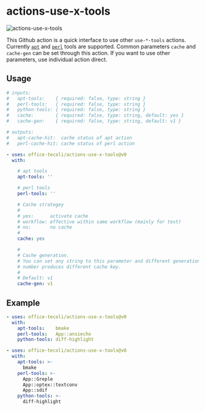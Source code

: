 # actions-use-x-tools

![actions-use-x-tools](https://github.com/office-tecoli/actions-use-x-tools/actions/workflows/test.yml/badge.svg)

This Github action is a quick interface to use other `use-*-tools`
actions.  Currently
[`apt`](https://github.com/office-tecoli/actions-use-apt-tools) and
[`perl`](https://github.com/office-tecoli/actions-use-perl-tools)
tools are supported.  Common parameters `cache` and `cache-gen` can be
set through this action.  If you want to use other parameters, use
individual action direct.

## Usage

```yaml
# inputs:
#   apt-tools:    { required: false, type: string }
#   perl-tools:   { required: false, type: string }
#   python-tools: { required: false, type: string }
#   cache:        { required: false, type: string, default: yes }
#   cache-gen:    { required: false, type: string, default: v1 }

# outputs:
#   apt-cache-hit:  cache status of apt action
#   perl-cache-hit: cache status of perl action

- uses: office-tecoli/actions-use-x-tools@v0
  with:

    # apt tools
    apt-tools: ''

    # perl tools
    perl-tools: ''

    # Cache strategey
    #
    # yes:      activate cache
    # workflow: effective within same workflow (mainly for test)
    # no:       no cache
    #
    cache: yes

    #
    # Cache generation.
    # You can set any string to this parameter and different generation
    # number produces different cache key.
    #
    # Default: v1
    cache-gen: v1

```

## Example

```yaml
- uses: office-tecoli/actions-use-x-tools@v0
  with:
    apt-tools:    bmake
    perl-tools:   App::ansiecho
    python-tools: diff-highlight
```

```yaml
- uses: office-tecoli/actions-use-x-tools@v0
  with:
    apt-tools: >-
      bmake
    perl-tools: >-
      App::Greple
      App::optex::textconv
      App::sdif
    python-tools: >-
      diff-highlight
```
